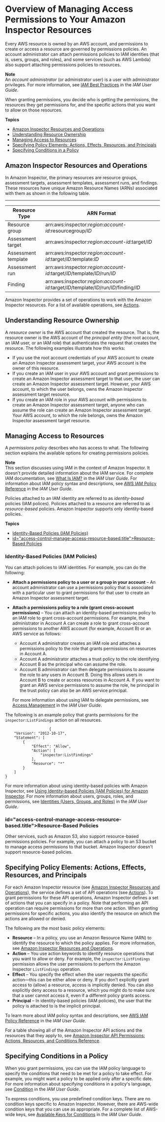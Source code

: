 # Overview of Managing Access Permissions to Your Amazon Inspector Resources<a name="access-control-overview"></a>

Every AWS resource is owned by an AWS account, and permissions to create or access a resource are governed by permissions policies\. An account administrator can attach permissions policies to IAM identities \(that is, users, groups, and roles\), and some services \(such as AWS Lambda\) also support attaching permissions policies to resources\.

**Note**  
An *account administrator* \(or administrator user\) is a user with administrator privileges\. For more information, see [IAM Best Practices](http://docs.aws.amazon.com/IAM/latest/UserGuide/best-practices.html) in the *IAM User Guide*\.

When granting permissions, you decide who is getting the permissions, the resources they get permissions for, and the specific actions that you want to allow on those resources\.

**Topics**
+ [Amazon Inspector Resources and Operations](#access-control-resources)
+ [Understanding Resource Ownership](#access-control-resource-ownership)
+ [Managing Access to Resources](#access-control-manage-access-intro)
+ [Specifying Policy Elements: Actions, Effects, Resources, and Principals](#access-control-specify-inspector-actions)
+ [Specifying Conditions in a Policy](#specifying-conditions)

## Amazon Inspector Resources and Operations<a name="access-control-resources"></a>

 In Amazon Inspector, the primary resources are resource groups, assessment targets, assessment templates, assessment runs, and findings\. These resources have unique Amazon Resource Names \(ARNs\) associated with them as shown in the following table\. 


****  

| Resource Type | ARN Format  | 
| --- | --- | 
| Resource group |  arn:aws:inspector:*region*:*account\-id*:resourcegroup/*ID*  | 
| Assessment target |   arn:aws:inspector:*region*:*account\-id*:target/*ID*   | 
| Assessment template |   arn:aws:inspector:*region*:*account\-id*:target/*ID*:template:*ID*  | 
| Assessment run |   arn:aws:inspector:*region*:*account\-id*:target/*ID*/template/*ID*/run/*ID*  | 
| Finding |   arn:aws:inspector:*region*:*account\-id*:target/*ID*/template/*ID*/run/*ID*/finding/*ID*  | 

Amazon Inspector provides a set of operations to work with the Amazon Inspector resources\. For a list of available operations, see [Actions](http://docs.aws.amazon.com/inspector/latest/APIReference/API_Operations.html)\.

## Understanding Resource Ownership<a name="access-control-resource-ownership"></a>

A *resource owner* is the AWS account that created the resource\. That is, the resource owner is the AWS account of the *principal entity* \(the root account, an IAM user, or an IAM role\) that authenticates the request that creates the resource\. The following examples illustrate how this works:
+ If you use the root account credentials of your AWS account to create an Amazon Inspector assessment target, your AWS account is the owner of this resource\. 
+ If you create an IAM user in your AWS account and grant permissions to create an Amazon Inspector assessment target to that user, the user can create an Amazon Inspector assessment target\. However, your AWS account, to which the user belongs, owns the Amazon Inspector assessment target resource\.
+ If you create an IAM role in your AWS account with permissions to create an Amazon Inspector assessment target, anyone who can assume the role can create an Amazon Inspector assessment target\. Your AWS account, to which the role belongs, owns the Amazon Inspector assessment target resource\. 

## Managing Access to Resources<a name="access-control-manage-access-intro"></a>

A *permissions policy* describes who has access to what\. The following section explains the available options for creating permissions policies\.

**Note**  
This section discusses using IAM in the context of Amazon Inspector\. It doesn't provide detailed information about the IAM service\. For complete IAM documentation, see [What Is IAM?](http://docs.aws.amazon.com/IAM/latest/UserGuide/introduction.html) in the *IAM User Guide*\. For information about IAM policy syntax and descriptions, see [AWS IAM Policy Reference](http://docs.aws.amazon.com/IAM/latest/UserGuide/reference_policies.html) in the *IAM User Guide*\.

Policies attached to an IAM identity are referred to as *identity\-based* policies \(IAM polices\)\. Policies attached to a resource are referred to as *resource\-based* policies\. Amazon Inspector supports only identity\-based policies\.

**Topics**
+ [Identity\-Based Policies \(IAM Policies\)](#access-control-manage-access-identity-based)
+ [id="access\-control\-manage\-access\-resource\-based\.title">Resource\-Based Policies](#access-control-manage-access-resource-based)

### Identity\-Based Policies \(IAM Policies\)<a name="access-control-manage-access-identity-based"></a>

You can attach policies to IAM identities\. For example, you can do the following: 
+ **Attach a permissions policy to a user or a group in your account** – An account administrator can use a permissions policy that is associated with a particular user to grant permissions for that user to create an Amazon Inspector assessment target\. 
+ **Attach a permissions policy to a role \(grant cross\-account permissions\)** – You can attach an identity\-based permissions policy to an IAM role to grant cross\-account permissions\. For example, the administrator in Account A can create a role to grant cross\-account permissions to another AWS account \(for example, Account B\) or an AWS service as follows:
  + Account A administrator creates an IAM role and attaches a permissions policy to the role that grants permissions on resources in Account A\.
  + Account A administrator attaches a trust policy to the role identifying Account B as the principal who can assume the role\. 
  + Account B administrator can then delegate permissions to assume the role to any users in Account B\. Doing this allows users in Account B to create or access resources in Account A\. If you want to grant an AWS service permissions to assume the role, he principal in the trust policy can also be an AWS service principal\.

   For more information about using IAM to delegate permissions, see [Access Management](http://docs.aws.amazon.com/IAM/latest/UserGuide/access.html) in the *IAM User Guide*\. 

The following is an example policy that grants permissions for the `inspector:ListFindings` action on all resources\. 

```
                    {
    "Version": "2012-10-17",
    "Statement": [
        {
            "Effect": "Allow",
            "Action": [
                "inspector:ListFindings"
            ],
            "Resource": "*"
        }
    ]
}
```

For more information about using identity\-based policies with Amazon Inspector, see [Using Identity\-based Policies \(IAM Policies\) for Amazon Inspector](access-control-identity-based.md)\. For more information about users, groups, roles, and permissions, see [Identities \(Users, Groups, and Roles\)](http://docs.aws.amazon.com/IAM/latest/UserGuide/id.html) in the *IAM User Guide*\. 

### id="access\-control\-manage\-access\-resource\-based\.title">Resource\-Based Policies<a name="access-control-manage-access-resource-based"></a>

Other services, such as Amazon S3, also support resource\-based permissions policies\. For example, you can attach a policy to an S3 bucket to manage access permissions to that bucket\. Amazon Inspector doesn't support resource\-based policies\. 

## Specifying Policy Elements: Actions, Effects, Resources, and Principals<a name="access-control-specify-inspector-actions"></a>

For each Amazon Inspector resource \(see [Amazon Inspector Resources and Operations](#access-control-resources)\), the service defines a set of API operations \(see [Actions](http://docs.aws.amazon.com/inspector/latest/APIReference/API_Operations.html)\)\. To grant permissions for these API operations, Amazon Inspector defines a set of actions that you can specify in a policy\. Note that performing an API operation can require permissions for more than one action\. When granting permissions for specific actions, you also identify the resource on which the actions are allowed or denied\.

The following are the most basic policy elements:
+ **Resource** – In a policy, you use an Amazon Resource Name \(ARN\) to identify the resource to which the policy applies\. For more information, see [Amazon Inspector Resources and Operations](#access-control-resources)\. 
+ **Action** – You use action keywords to identify resource operations that you want to allow or deny\. For example, the `inspector:ListFindings` permission allows the user permissions to perform the Amazon Inspector `ListFindings` operation\. 
+ **Effect** – You specify the effect when the user requests the specific action—this can be either allow or deny\. If you don't explicitly grant access to \(allow\) a resource, access is implicitly denied\. You can also explicitly deny access to a resource, which you might do to make sure that a user cannot access it, even if a different policy grants access\.
+ **Principal** – In identity\-based policies \(IAM policies\), the user that the policy is attached to is the implicit principal\.

To learn more about IAM policy syntax and descriptions, see [AWS IAM Policy Reference](http://docs.aws.amazon.com/IAM/latest/UserGuide/reference_policies.html) in the *IAM User Guide*\.

For a table showing all of the Amazon Inspector API actions and the resources that they apply to, see [Amazon Inspector API Permissions: Actions, Resources, and Conditions Reference](inspector-api-permissions-ref.md)\. 

## Specifying Conditions in a Policy<a name="specifying-conditions"></a>

When you grant permissions, you can use the IAM policy language to specify the conditions that need to be met for a policy to take effect\. For example, you might want a policy to be applied only after a specific date\. For more information about specifying conditions in a policy's language, see [Condition](http://docs.aws.amazon.com/IAM/latest/UserGuide/reference_policies_elements.html#Condition) in the *IAM User Guide*\.

To express conditions, you use predefined condition keys\. There are no condition keys specific to Amazon Inspector\. However, there are AWS\-wide condition keys that you can use as appropriate\. For a complete list of AWS\-wide keys, see [Available Keys for Conditions](http://docs.aws.amazon.com/IAM/latest/UserGuide/reference_policies_elements.html#AvailableKeys) in the *IAM User Guide*\.